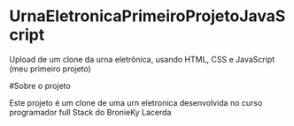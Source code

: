 # UrnaEletronicaPrimeiroProjetoJavaScript
Upload de um clone da urna eletrônica, usando HTML, CSS e JavaScript (meu primeiro projeto)  

#Sobre o  projeto

Este projeto é um clone de uma urn eletronica desenvolvida no curso  programador full Stack do
BronieKy Lacerda

